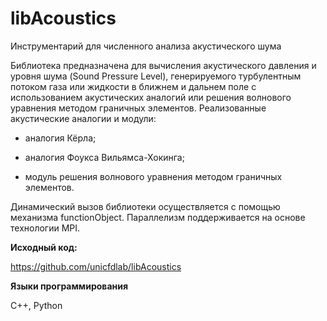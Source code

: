 libAcoustics
============

Инструментарий для численного анализа акустического шума

Библиотека предназначена для вычисления акустического давления и уровня шума (Sound Pressure Level), 
генерируемого турбулентным потоком газа или жидкости в ближнем и дальнем поле с использованием 
акустических аналогий или решения волнового уравнения методом граничных элементов.
Реализованные акустические аналогии и модули:

* аналогия Кёрла;

* аналогия Фоукса Вильямса-Хокинга;

* модуль решения волнового уравнения методом граничных элементов.

Динамический вызов библиотеки осуществляется с помощью механизма functionObject.
Параллелизм поддерживается на основе технологии MPI.

**Исходный код:**

<https://github.com/unicfdlab/libAcoustics>

**Языки программирования**

C++, Python

